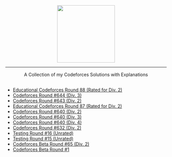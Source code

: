 <div align="center">
    <a href="https://codeforces.com/profile/wingkwong/">
        <img height=180 src="https://user-images.githubusercontent.com/35857179/81492331-4ca22d00-92c9-11ea-9c58-fb5bb657c00b.png">
    </a>
    <hr>
    A Collection of my Codeforces Solutions with Explanations
</div>

<br/>

- [Educational Codeforces Round 88 (Rated for Div. 2)](https://github.com/wingkwong/codeforces/tree/master/1359)
- [Codeforces Round #644 (Div. 3)](https://github.com/wingkwong/codeforces/tree/master/1360)
- [Codeforces Round #643 (Div. 2)](https://github.com/wingkwong/codeforces/tree/master/1355)
- [Educational Codeforces Round 87 (Rated for Div. 2)](https://github.com/wingkwong/codeforces/tree/master/1354)
- [Codeforces Round #640 (Div. 2)](https://github.com/wingkwong/codeforces/tree/master/1350)
- [Codeforces Round #640 (Div. 3)](https://github.com/wingkwong/codeforces/tree/master/1353)
- [Codeforces Round #640 (Div. 4)](https://github.com/wingkwong/codeforces/tree/master/1352)
- [Codeforces Round #632 (Div. 2)](https://github.com/wingkwong/codeforces/tree/master/1333)
- [Testing Round #16 (Unrated)](https://github.com/wingkwong/codeforces/tree/master/1351)
- [Testing Round #15 (Unrated)](https://github.com/wingkwong/codeforces/tree/master/1177)
- [Codeforces Beta Round #65 (Div. 2)](https://github.com/wingkwong/codeforces/tree/master/71)
- [Codeforces Beta Round #1](https://github.com/wingkwong/codeforces/tree/master/1)
